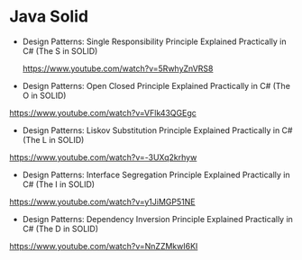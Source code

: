 # Java Solid

- Design Patterns: Single Responsibility Principle Explained Practically in C# (The S in SOLID)

	https://www.youtube.com/watch?v=5RwhyZnVRS8

- Design Patterns: Open Closed Principle Explained Practically in C# (The O in SOLID)

https://www.youtube.com/watch?v=VFlk43QGEgc

- Design Patterns: Liskov Substitution Principle Explained Practically in C# (The L in SOLID)

https://www.youtube.com/watch?v=-3UXq2krhyw

- Design Patterns: Interface Segregation Principle Explained Practically in C# (The I in SOLID)

https://www.youtube.com/watch?v=y1JiMGP51NE

- Design Patterns: Dependency Inversion Principle Explained Practically in C# (The D in SOLID)

https://www.youtube.com/watch?v=NnZZMkwI6KI